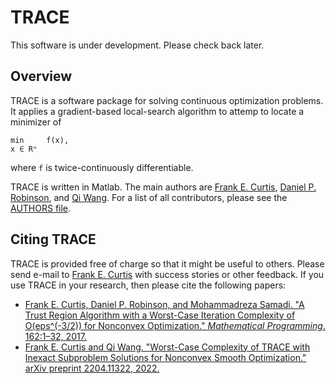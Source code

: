 TRACE
=====

This software is under development.  Please check back later.

Overview
--------

TRACE is a software package for solving continuous optimization problems.  It applies a gradient-based local-search algorithm to attemp to locate a minimizer of

```
min     f(x),
x ∈ Rⁿ
```

where ```f``` is twice-continuously differentiable.

TRACE is written in Matlab.  The main authors are [Frank E. Curtis](http://coral.ise.lehigh.edu/frankecurtis/), [Daniel P. Robinson](https://coral.ise.lehigh.edu/danielprobinson/), and [Qi Wang](https://coral.ise.lehigh.edu/qiw420/).  For a list of all contributors, please see the [AUTHORS file](TRACE/AUTHORS).

Citing TRACE
------------

TRACE is provided free of charge so that it might be useful to others.  Please send e-mail to [Frank E. Curtis](mailto:frank.e.curtis@lehigh.edu) with success stories or other feedback.  If you use TRACE in your research, then please cite the following papers:

- [Frank E. Curtis, Daniel P. Robinson, and Mohammadreza Samadi. "A Trust Region Algorithm with a Worst-Case Iteration Complexity of O(eps^(-3/2)) for Nonconvex Optimization." *Mathematical Programming*. 162:1–32, 2017.](https://link.springer.com/article/10.1007/s10107-016-1026-2)
- [Frank E. Curtis and Qi Wang.  "Worst-Case Complexity of TRACE with Inexact Subproblem Solutions for Nonconvex Smooth Optimization." arXiv preprint 2204.11322, 2022.](https://arxiv.org/abs/2204.11322)
